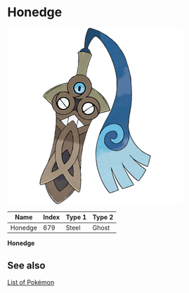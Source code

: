 # Honedge


![Honedge](images/679.png)

| **Name** | **Index** | **Type 1** | **Type 2** |
|----|----|----|----|
| Honedge | 679 | Steel | Ghost  |

**Honedge** 

## See also

[List of Pokémon](../pokemon.md)
